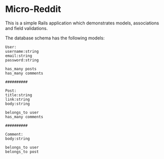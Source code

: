 # Micro-Reddit

This is a simple Rails application which demonstrates models, associations and field validations.

The database schema has the following models:

```
User:
username:string
email:string
password:string

has_many posts
has_many comments

##########

Post:
title:string
link:string
body:string

belongs_to user
has_many comments

##########

Comment:
body:string

belongs_to user
belongs_to post
```
